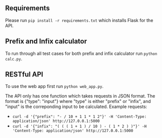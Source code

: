 ## Requirements

Please run `pip install -r requirements.txt` which installs Flask for the API.

## Prefix and Infix calculator

To run through all test cases for both prefix and infix calculator run `python calc.py`.

## RESTful API

To use the web app first run `python web_app.py`.

The API only has one function which takes requests in JSON format.
The format is {"type": "input"} where "type" is either "prefix" or "infix", and "input" is the correponding input to be calculated. Example requests:

* `curl -d '{"prefix": "- / 10 + 1 1 * 1 2"}' -H 'Content-Type: application/json' http://127.0.0.1:5000`
* `curl -d '{"infix": "( ( ( 1 + 1 ) / 10 ) - ( 1 * 2 ) )"}' -H 'Content-Type: application/json' http://127.0.0.1:5000`
